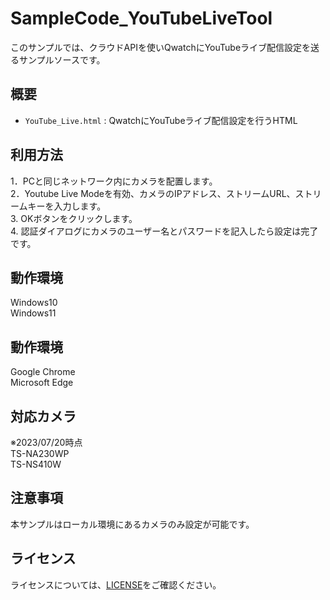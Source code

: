 # SampleCode_YouTubeLiveTool
このサンプルでは、クラウドAPIを使いQwatchにYouTubeライブ配信設定を送るサンプルソースです。

## 概要
- `YouTube_Live.html` : QwatchにYouTubeライブ配信設定を行うHTML

## 利用方法 
1．PCと同じネットワーク内にカメラを配置します。  
2．Youtube Live Modeを有効、カメラのIPアドレス、ストリームURL、ストリームキーを入力します。  
3. OKボタンをクリックします。  
4. 認証ダイアログにカメラのユーザー名とパスワードを記入したら設定は完了です。

## 動作環境
Windows10  
Windows11

## 動作環境
Google Chrome  
Microsoft Edge

## 対応カメラ
※2023/07/20時点  
TS-NA230WP  
TS-NS410W  

## 注意事項
本サンプルはローカル環境にあるカメラのみ設定が可能です。

## ライセンス
ライセンスについては、[LICENSE](../../LICENSE)をご確認ください。 